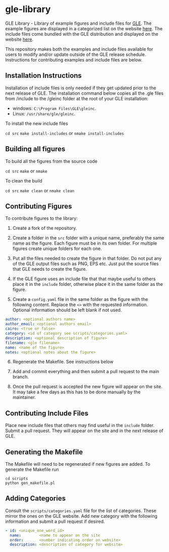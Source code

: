 # gle-library

GLE Library - Library of example figures and include files for [GLE](http://glx.sourceforge.io).  The example figures are displayed in a categorized list on the website [here](https://glx.sourceforge.io/examples/). The include files come bundled with the GLE distribution and displayed on the website [here](https://glx.sourceforge.io/library/).  

This repository makes both the examples and include files available for users to modify and/or update outside of the GLE release schedule.  Instructions for contributing examples and include files are below. 

## Installation Instructions

Installation of include files is only needed if they get updated prior to the next release of GLE. The installation command below copies all the .gle files from /include to the /gleinc folder at the root of your GLE installation:

* windows: `C:\Program Files\GLE\gleinc`.
* Linux: `/usr/share/gle/gleinc`.

To install the new include files

 `cd src`
 `make install-includes` or `nmake install-includes`

## Building all figures

To build all the figures from the source code

  `cd src`
  `make` or `nmake`

To clean the build

  `cd src`
  `make clean` or `nmake clean`

## Contributing Figures

To contribute figures to the library:

1. Create a fork of the repository.

2. Create a folder in the `src` folder with a unique name, preferably the same name as the figure.  Each figure must be in its own folder.  For multiple figures create unique folders for each one.

3. Put all the files needed to create the figure in that folder.  Do not put any of the GLE output files such as PNG, EPS etc.  Just put the source files that GLE needs to create the figure.

4. If the GLE figure uses an include file that that maybe useful to others place it in the `include` folder, otherwise place it in the same folder as the figure.

5. Create a `config.yaml` file in the same folder as the figure with the following content. Replace the `<>` with the requested information. Optional information should be left blank if not used.

```yaml
author: <optional authors name>
author_email: <optional authors email>
cairo: <true or false>
category: <id of category see scripts/categories.yaml>
description: <optional description of figure>
filename: <gle filename>
name: <name of the figure>
notes: <optional notes about the figure>
```

6. Regenerate the Makefile. See instructions below

7. Add and commit everything and then submit a pull request to the main branch.

8. Once the pull request is accepted the new figure will appear on the site.  It may take a few days as this has to be done manually by the maintainer.

## Contributing Include Files

Place new include files that others may find useful in the `include` folder.  Submit a pull request.  They will appear on the site and in the next release of GLE.

## Generating the Makefile

The Makefile will need to be regenerated if new figures are added. To generate the Makefile run

```
cd scripts
python gen_makefile.pl
```

## Adding Categories

Consult the `scripts/categories.yaml` file for the list of categories.  These mirror the ones on the GLE website.  Add new category with the following information
and submit a pull request if desired.

```yaml
- id: <unique_one_word_id>
  name:        <name to appear on the site
  order:       <number indicating order on website>
  description: <description of category for website>
```